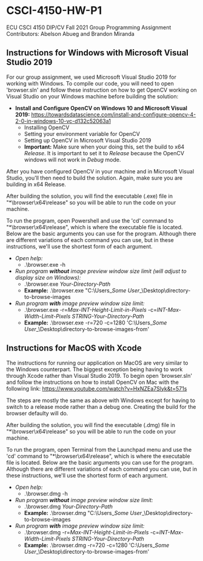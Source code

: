 # CSCI-4150-HW-P1
ECU CSCI 4150 DIP/CV Fall 2021 Group Programming Assignment <br/>
Contributors: Abelson Abueg and Brandon Miranda

## Instructions for Windows with Microsoft Visual Studio 2019
For our group assignment, we used Microsoft Visual Studio 2019 for working with Windows. To compile our code, you will need to open 'browser.sln' and follow these instruction on how to get OpenCV working on Visual Studio on your Windows machine before building the solution:
* __Install and Configure OpenCV on Windows 10 and Microsoft Visual 2019:__ https://towardsdatascience.com/install-and-configure-opencv-4-2-0-in-windows-10-vc-d132c52063a1
  * Installing OpenCV
  * Setting your environment variable for OpenCV
  * Setting up OpenCV in Microsoft Visual Studio 2019
  * __Important:__  Make sure when your doing this, set the build to x64 _Release_. It is important to set it to _Release_ because the OpenCV windows will not work in _Debug_ mode.

After you have configured OpenCV in your machine and in Microsoft Visual Studio, you'll then need to build the solution.  Again, make sure you are building in x64 Release.

After building the solution, you will find the executable (.exe) file in "\*\browser\x64\release" so you will be able to run the code on your machine.

To run the program, open Powershell and use the 'cd' command to "\*\browser\x64\release", which is where the executable file is located. Below are the basic arguments you can use for the program. Although there are different variations of each command you can use, but in these instructions, we'll use the shortest form of each argument.

* _Open help:_
  * .\browser.exe -h
* _Run program __without__ image preview window size limit (will adjust to display size on Windows):_
  * .\browser.exe _Your-Directory-Path_
  * __Example:__ .\browser.exe "C:\Users\__Some User__\Desktop\directory-to-browse-images
* _Run program __with__ image preview window size limit:_
  * .\browser.exe -r=_Max-INT-Height-Limit-in-Pixels_ -c=_INT-Max-Width-Limit-Pixels_ _STRING-Your-Directory-Path_
  * __Example:__ .\browser.exe -r=720 -c=1280 'C:\Users\__Some User__\Desktop\directory-to-browse-images-from'
  
## Instructions for MacOS with Xcode
The instructions for running our application on MacOS are very similar to the Windows counterpart. The biggest exception being having to work through Xcode rather than Visual Studio 2019. To begin open 'browser.sln' and follow the instructions on how to install OpenCV on Mac with the following link: https://www.youtube.com/watch?v=HxNZEa7Slyk&t=571s

The steps are mostly the same as above with Windows except for having to switch to a release mode rather than a debug one. Creating the build for the browser defaulty will do. 

After building the solution, you will find the executable (.dmg) file in "\*\browser\x64\release" so you will be able to run the code on your machine.

To run the program, open Terminal from the Launchpad menu and use the 'cd' command to "\*\browser\x64\release", which is where the executable file is located. Below are the basic arguments you can use for the program. Although there are different variations of each command you can use, but in these instructions, we'll use the shortest form of each argument.

* _Open help:_
  * .\browser.dmg -h
* _Run program __without__ image preview window size limit:_
  * .\browser.dmg _Your-Directory-Path_
  * __Example:__ .\browser.dmg "C:\Users\__Some User__\Desktop\directory-to-browse-images
* _Run program __with__ image preview window size limit:_
  * .\browser.dmg -r=_Max-INT-Height-Limit-in-Pixels_ -c=_INT-Max-Width-Limit-Pixels_ _STRING-Your-Directory-Path_
  * __Example:__ .\browser.dmg -r=720 -c=1280 'C:\Users\__Some User__\Desktop\directory-to-browse-images-from'
